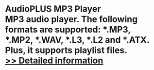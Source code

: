 # AudioPLUS MP3 Player<br />MP3 audio player. The following formats are supported: *.MP3, *.MP2, *.WAV, *.L3, *.L2 and *.ATX. Plus, it supports playlist files.<br />[>> Detailed information](https://secure.shareit.com/shareit/product.html?productid=207537&affiliateid=200057808)